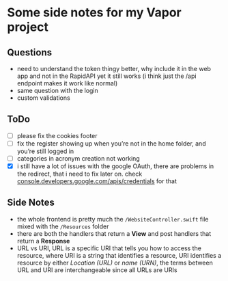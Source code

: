 # Some side notes for my Vapor project

## Questions
- need to understand the token thingy better, why include it in the web app and not in the RapidAPI yet it still works (i think just the /api endpoint makes it work like normal)
- same question with the login
- custom validations

## ToDo
- [ ] please fix the cookies footer
- [ ] fix the register showing up when you’re not in the home folder, and you’re still logged in
- [ ] categories in acronym creation not working
- [x] i still have a lot of issues with the google OAuth, there are problems in the redirect, that i need to fix later on. check [console.developers.google.com/apis/credentials][1] for that

## Side Notes
- the whole frontend is pretty much the `/WebsiteController.swift` file mixed with the `/Resources` folder
- there are both the handlers that return a **View** and post handlers that return a **Response**
- URL vs URI, URL is a specific URI that tells you how to access the resource, where URI is a string that identifies a resource, URI identifies a resource by either *Location (URL)* or *name (URN)*, the terms between URL and URI are interchangeable since all URLs are URIs


[1]:	console.developers.google.com/apis/credentials